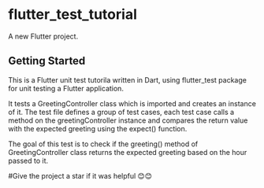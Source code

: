 # flutter_test_tutorial

A new Flutter project.

## Getting Started

This is a Flutter unit test tutorila written in Dart, using flutter_test package for unit testing a Flutter application. 

It tests a GreetingController class which is imported and creates an instance of it. The test file defines a group of test cases, each test case calls a method on the greetingController instance and compares the return value with the expected greeting using the expect() function. 

The goal of this test is to check if the greeting() method of GreetingController class returns the expected greeting based on the hour passed to it.


#Give the project a star if it was helpful 😊😊
